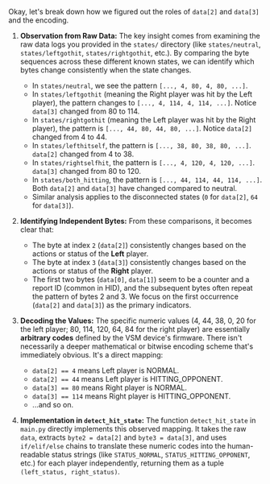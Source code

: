 Okay, let's break down how we figured out the roles of `data[2]` and `data[3]` and the encoding.

1.  **Observation from Raw Data:** The key insight comes from examining the raw data logs you provided in the `states/` directory (like `states/neutral`, `states/leftgothit`, `states/rightgothit`, etc.). By comparing the byte sequences across these different known states, we can identify which bytes change consistently when the state changes.
    *   In `states/neutral`, we see the pattern `[..., 4, 80, 4, 80, ...]`.
    *   In `states/leftgothit` (meaning the Right player was hit by the Left player), the pattern changes to `[..., 4, 114, 4, 114, ...]`. Notice `data[3]` changed from 80 to 114.
    *   In `states/rightgothit` (meaning the Left player was hit by the Right player), the pattern is `[..., 44, 80, 44, 80, ...]`. Notice `data[2]` changed from 4 to 44.
    *   In `states/lefthitself`, the pattern is `[..., 38, 80, 38, 80, ...]`. `data[2]` changed from 4 to 38.
    *   In `states/rightselfhit`, the pattern is `[..., 4, 120, 4, 120, ...]`. `data[3]` changed from 80 to 120.
    *   In `states/both_hitting`, the pattern is `[..., 44, 114, 44, 114, ...]`. Both `data[2]` and `data[3]` have changed compared to neutral.
    *   Similar analysis applies to the disconnected states (`0` for `data[2]`, `64` for `data[3]`).

2.  **Identifying Independent Bytes:** From these comparisons, it becomes clear that:
    *   The byte at index `2` (`data[2]`) consistently changes based on the actions or status of the **Left** player.
    *   The byte at index `3` (`data[3]`) consistently changes based on the actions or status of the **Right** player.
    *   The first two bytes (`data[0]`, `data[1]`) seem to be a counter and a report ID (common in HID), and the subsequent bytes often repeat the pattern of bytes 2 and 3. We focus on the first occurrence (`data[2]` and `data[3]`) as the primary indicators.

3.  **Decoding the Values:** The specific numeric values (4, 44, 38, 0, 20 for the left player; 80, 114, 120, 64, 84 for the right player) are essentially **arbitrary codes** defined by the VSM device's firmware. There isn't necessarily a deeper mathematical or bitwise encoding scheme that's immediately obvious. It's a direct mapping:
    *   `data[2] == 4` means Left player is NORMAL.
    *   `data[2] == 44` means Left player is HITTING_OPPONENT.
    *   `data[3] == 80` means Right player is NORMAL.
    *   `data[3] == 114` means Right player is HITTING_OPPONENT.
    *   ...and so on.

4.  **Implementation in `detect_hit_state`:** The function `detect_hit_state` in `main.py` directly implements this observed mapping. It takes the raw `data`, extracts `byte2 = data[2]` and `byte3 = data[3]`, and uses `if/elif/else` chains to translate these numeric codes into the human-readable status strings (like `STATUS_NORMAL`, `STATUS_HITTING_OPPONENT`, etc.) for each player independently, returning them as a tuple `(left_status, right_status)`.
